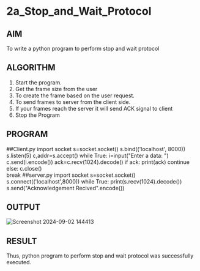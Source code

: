 # 2a_Stop_and_Wait_Protocol
## AIM 
To write a python program to perform stop and wait protocol
## ALGORITHM
1. Start the program.
2. Get the frame size from the user
3. To create the frame based on the user request.
4. To send frames to server from the client side.
5. If your frames reach the server it will send ACK signal to client
6. Stop the Program
## PROGRAM
##Client.py
import socket
s=socket.socket()
s.bind(('localhost', 8000))
s.listen(5)
c,addr=s.accept()
while True:
    i=input("Enter a data: ")
    c.send(i.encode())
    ack=c.recv(1024).decode()
    if ack:
        print(ack)
        continue
    else:
        c.close()   
        break
##server.py
import socket
s=socket.socket()
s.connect(('localhost',8000))
while True:
    print(s.recv(1024).decode())
    s.send("Acknowledgement Recived".encode())


## OUTPUT
![Screenshot 2024-09-02 144413](https://github.com/user-attachments/assets/6373e65f-97bd-42e8-87e2-6f6d54dd27ed)

## RESULT
Thus, python program to perform stop and wait protocol was successfully executed.
